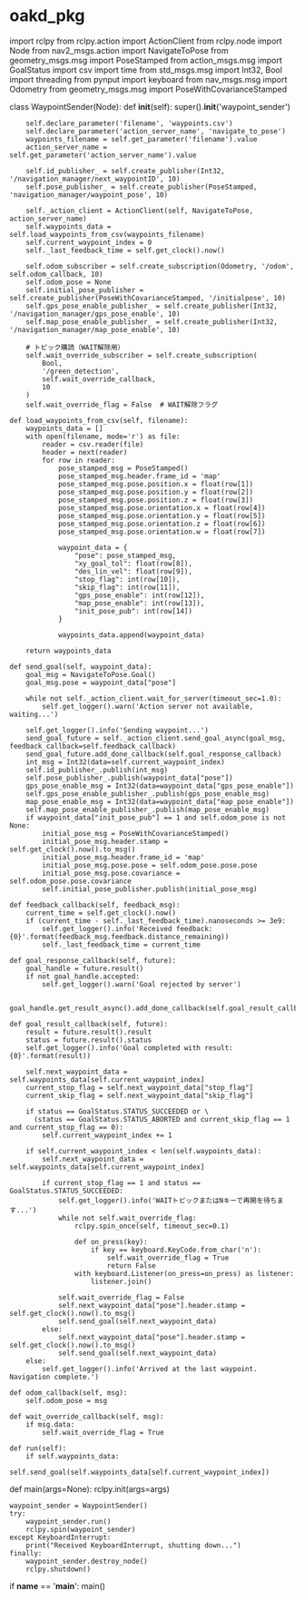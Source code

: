 # oakd_pkg
import rclpy
from rclpy.action import ActionClient
from rclpy.node import Node
from nav2_msgs.action import NavigateToPose
from geometry_msgs.msg import PoseStamped
from action_msgs.msg import GoalStatus
import csv
import time
from std_msgs.msg import Int32, Bool
import threading
from pynput import keyboard
from nav_msgs.msg import Odometry
from geometry_msgs.msg import PoseWithCovarianceStamped


class WaypointSender(Node):
    def __init__(self):
        super().__init__('waypoint_sender')

        self.declare_parameter('filename', 'waypoints.csv')
        self.declare_parameter('action_server_name', 'navigate_to_pose')
        waypoints_filename = self.get_parameter('filename').value
        action_server_name = self.get_parameter('action_server_name').value

        self.id_publisher_ = self.create_publisher(Int32, '/navigation_manager/next_waypointID', 10)
        self.pose_publisher_ = self.create_publisher(PoseStamped, 'navigation_manager/waypoint_pose', 10)

        self._action_client = ActionClient(self, NavigateToPose, action_server_name)
        self.waypoints_data = self.load_waypoints_from_csv(waypoints_filename)
        self.current_waypoint_index = 0
        self._last_feedback_time = self.get_clock().now()
        
        self.odom_subscriber = self.create_subscription(Odometry, '/odom', self.odom_callback, 10)
        self.odom_pose = None
        self.initial_pose_publisher = self.create_publisher(PoseWithCovarianceStamped, '/initialpose', 10)
        self.gps_pose_enable_publisher_ = self.create_publisher(Int32, '/navigation_manager/gps_pose_enable', 10)
        self.map_pose_enable_publisher_ = self.create_publisher(Int32, '/navigation_manager/map_pose_enable', 10)

        # トピック購読（WAIT解除用）
        self.wait_override_subscriber = self.create_subscription(
            Bool,
            '/green_detection',
            self.wait_override_callback,
            10
        )
        self.wait_override_flag = False  # WAIT解除フラグ

    def load_waypoints_from_csv(self, filename):
        waypoints_data = []
        with open(filename, mode='r') as file:
            reader = csv.reader(file)
            header = next(reader)
            for row in reader:
                pose_stamped_msg = PoseStamped()
                pose_stamped_msg.header.frame_id = 'map'
                pose_stamped_msg.pose.position.x = float(row[1])
                pose_stamped_msg.pose.position.y = float(row[2])
                pose_stamped_msg.pose.position.z = float(row[3])
                pose_stamped_msg.pose.orientation.x = float(row[4])
                pose_stamped_msg.pose.orientation.y = float(row[5])
                pose_stamped_msg.pose.orientation.z = float(row[6])
                pose_stamped_msg.pose.orientation.w = float(row[7])

                waypoint_data = {
                    "pose": pose_stamped_msg,
                    "xy_goal_tol": float(row[8]),
                    "des_lin_vel": float(row[9]),
                    "stop_flag": int(row[10]),
                    "skip_flag": int(row[11]),
                    "gps_pose_enable": int(row[12]),
                    "map_pose_enable": int(row[13]),
                    "init_pose_pub": int(row[14])
                }

                waypoints_data.append(waypoint_data)

        return waypoints_data

    def send_goal(self, waypoint_data):
        goal_msg = NavigateToPose.Goal()
        goal_msg.pose = waypoint_data["pose"]
        
        while not self._action_client.wait_for_server(timeout_sec=1.0):
            self.get_logger().warn('Action server not available, waiting...')
        
        self.get_logger().info('Sending waypoint...')
        send_goal_future = self._action_client.send_goal_async(goal_msg, feedback_callback=self.feedback_callback)
        send_goal_future.add_done_callback(self.goal_response_callback)
        int_msg = Int32(data=self.current_waypoint_index)
        self.id_publisher_.publish(int_msg)
        self.pose_publisher_.publish(waypoint_data["pose"])
        gps_pose_enable_msg = Int32(data=waypoint_data["gps_pose_enable"])
        self.gps_pose_enable_publisher_.publish(gps_pose_enable_msg)
        map_pose_enable_msg = Int32(data=waypoint_data["map_pose_enable"])
        self.map_pose_enable_publisher_.publish(map_pose_enable_msg)
        if waypoint_data["init_pose_pub"] == 1 and self.odom_pose is not None:
            initial_pose_msg = PoseWithCovarianceStamped()
            initial_pose_msg.header.stamp = self.get_clock().now().to_msg()
            initial_pose_msg.header.frame_id = 'map'
            initial_pose_msg.pose.pose = self.odom_pose.pose.pose
            initial_pose_msg.pose.covariance = self.odom_pose.pose.covariance
            self.initial_pose_publisher.publish(initial_pose_msg)

    def feedback_callback(self, feedback_msg):
        current_time = self.get_clock().now()
        if (current_time - self._last_feedback_time).nanoseconds >= 3e9:
            self.get_logger().info('Received feedback: {0}'.format(feedback_msg.feedback.distance_remaining))
            self._last_feedback_time = current_time

    def goal_response_callback(self, future):
        goal_handle = future.result()
        if not goal_handle.accepted:
            self.get_logger().warn('Goal rejected by server')

        goal_handle.get_result_async().add_done_callback(self.goal_result_callback)
        
    def goal_result_callback(self, future):
        result = future.result().result
        status = future.result().status
        self.get_logger().info('Goal completed with result: {0}'.format(result))

        self.next_waypoint_data = self.waypoints_data[self.current_waypoint_index]
        current_stop_flag = self.next_waypoint_data["stop_flag"]
        current_skip_flag = self.next_waypoint_data["skip_flag"]
        
        if status == GoalStatus.STATUS_SUCCEEDED or \
          (status == GoalStatus.STATUS_ABORTED and current_skip_flag == 1 and current_stop_flag == 0):
            self.current_waypoint_index += 1

        if self.current_waypoint_index < len(self.waypoints_data):
            self.next_waypoint_data = self.waypoints_data[self.current_waypoint_index]

            if current_stop_flag == 1 and status == GoalStatus.STATUS_SUCCEEDED:
                self.get_logger().info('WAITトピックまたはNキーで再開を待ちます...')
                while not self.wait_override_flag:
                    rclpy.spin_once(self, timeout_sec=0.1)

                    def on_press(key):
                        if key == keyboard.KeyCode.from_char('n'):
                            self.wait_override_flag = True
                            return False
                    with keyboard.Listener(on_press=on_press) as listener:
                        listener.join()

                self.wait_override_flag = False
                self.next_waypoint_data["pose"].header.stamp = self.get_clock().now().to_msg()
                self.send_goal(self.next_waypoint_data)
            else:
                self.next_waypoint_data["pose"].header.stamp = self.get_clock().now().to_msg()
                self.send_goal(self.next_waypoint_data)
        else:
            self.get_logger().info('Arrived at the last waypoint. Navigation complete.')

    def odom_callback(self, msg):
        self.odom_pose = msg

    def wait_override_callback(self, msg):
        if msg.data:
            self.wait_override_flag = True

    def run(self):
        if self.waypoints_data:
            self.send_goal(self.waypoints_data[self.current_waypoint_index])


def main(args=None):
    rclpy.init(args=args)

    waypoint_sender = WaypointSender()
    try:
        waypoint_sender.run()
        rclpy.spin(waypoint_sender)
    except KeyboardInterrupt:
        print("Received KeyboardInterrupt, shutting down...")
    finally:
        waypoint_sender.destroy_node()
        rclpy.shutdown()


if __name__ == '__main__':
    main()

